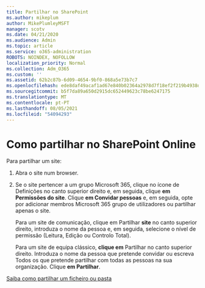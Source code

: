 ```yaml
---
title: Partilhar no SharePoint
ms.author: mikeplum
author: MikePlumleyMSFT
manager: scotv
ms.date: 04/21/2020
ms.audience: Admin
ms.topic: article
ms.service: o365-administration
ROBOTS: NOINDEX, NOFOLLOW
localization_priority: Normal
ms.collection: Adm_O365
ms.custom: ''
ms.assetid: 62b2c87b-6d09-4654-9bf0-868a5e73b7c7
ms.openlocfilehash: ede8daf49acaf1ad67e840b02364a2978d7f18ef2f219b4938dd14d0ca7e231c
ms.sourcegitcommit: b5f7da89a650d2915dc652449623c78be6247175
ms.translationtype: MT
ms.contentlocale: pt-PT
ms.lasthandoff: 08/05/2021
ms.locfileid: "54094293"
---
```

# <a name="how-to-share-in-sharepoint-online"></a>Como partilhar no SharePoint Online

Para partilhar um site:
  
1. Abra o site num browser.
    
2. Se o site pertencer a um grupo Microsoft 365, clique no ícone de Definições no canto superior direito e, em seguida, clique **em Permissões do site**. Clique **em Convidar pessoas** e, em seguida, opte por adicionar membros Microsoft 365 grupo de utilizadores ou partilhar apenas o site. 
    
    Para um site de comunicação, clique em Partilhar **site** no canto superior direito, introduza o nome da pessoa e, em seguida, selecione o nível de permissão (Leitura, Edição ou Controlo Total). 
    
    Para um site de equipa clássico, **clique em** Partilhar no canto superior direito. Introduza o nome da pessoa que pretende convidar ou escreva Todos os que pretende partilhar com todas as pessoas na sua organização. Clique **em Partilhar**.
    
[Saiba como partilhar um ficheiro ou pasta](https://go.microsoft.com/fwlink/?linkid=511430)
  

